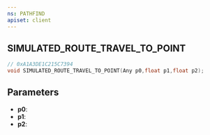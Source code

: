 ```yaml
---
ns: PATHFIND
apiset: client
---
```

## SIMULATED_ROUTE_TRAVEL_TO_POINT

```c
// 0xA1A3DE1C215C7394
void SIMULATED_ROUTE_TRAVEL_TO_POINT(Any p0,float p1,float p2);
```


## Parameters
* **p0**:
* **p1**:
* **p2**:



